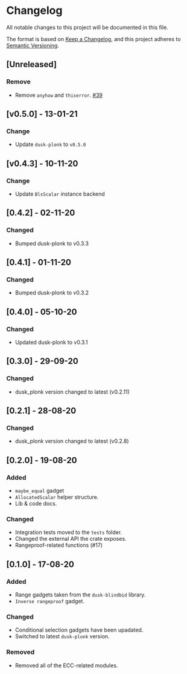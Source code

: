 # Changelog

All notable changes to this project will be documented in this file.

The format is based on [Keep a Changelog](https://keepachangelog.com/en/1.0.0/),
and this project adheres to [Semantic Versioning](https://semver.org/spec/v2.0.0.html).

## [Unreleased]

### Remove
- Remove `anyhow` and `thiserror`. [#39](https://github.com/dusk-network/plonk_gadgets/issues/39)

## [v0.5.0] - 13-01-21

### Change

- Update `dusk-plonk` to `v0.5.0`

## [v0.4.3] - 10-11-20

### Change

- Update `BlsScalar` instance backend

## [0.4.2] - 02-11-20

### Changed

- Bumped dusk-plonk to v0.3.3

## [0.4.1] - 01-11-20

### Changed

- Bumped dusk-plonk to v0.3.2

## [0.4.0] - 05-10-20

### Changed

- Updated dusk-plonk to v0.3.1

## [0.3.0] - 29-09-20

### Changed

- dusk_plonk version changed to latest (v0.2.11)

## [0.2.1] - 28-08-20

### Changed

- dusk_plonk version changed to latest (v0.2.8)

## [0.2.0] - 19-08-20

### Added

- `maybe_equal` gadget
- `AllocatedScalar` helper structure.
- Lib & code docs.

### Changed

- Integration tests moved to the `tests` folder.
- Changed the external API the crate exposes.
- Rangeproof-related functions (#17)

## [0.1.0] - 17-08-20

### Added

- Range gadgets taken from the `dusk-blindbid` library.
- `Inverse rangeproof` gadget.

### Changed

- Conditional selection gadgets have been upadated.
- Switched to latest `dusk-plonk` version.

### Removed

- Removed all of the ECC-related modules.
